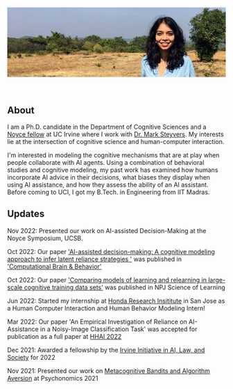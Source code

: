 <br>
<p><img src="image.jpg" /></p>

<br>

## About

I am a Ph.D. candidate in the Department of Cognitive Sciences and a [Noyce fellow](https://ucinoyce.org/) at UC Irvine where I work with [Dr. Mark Steyvers](https://steyvers.socsci.uci.edu/). My interests lie at the intersection of cognitive science and human-computer interaction.

I'm interested in modeling the cognitive mechanisms that are at play when people collaborate with AI agents. Using a combination of behavioral studies and cognitive modeling, my past work has examined how humans incorporate AI advice in their decisions, what biases they display when using AI assistance, and how they assess the ability of an AI assistant. Before coming to UCI, I got my B.Tech. in Engineering from IIT Madras.


## Updates

Nov 2022: Presented our work on AI-assisted Decision-Making at the Noyce Symposium, UCSB. 

Oct 2022: Our paper ['AI-assisted decision-making: A cognitive modeling approach to infer latent reliance strategies
'](https://link.springer.com/article/10.1007/s42113-022-00157-y) was published in ['Computational Brain & Behavior'](https://www.springer.com/journal/42113)

Oct 2022: Our paper ['Comparing models of learning and relearning in large-scale cognitive training data sets'](https://www.nature.com/articles/s41539-022-00142-x) was published in NPJ Science of Learning

Jun 2022: Started my internship at [Honda Research Insititute](https://usa.honda-ri.com/) in San Jose as a Human Computer Interaction and Human Behavior Modeling Intern!

Mar 2022: Our paper 'An Empirical Investigation of Reliance on AI-Assistance in a Noisy-Image Classification Task' was accepted for publication as a full paper at [HHAI 2022](https://www.hhai-conference.org/)

Dec 2021:  Awarded a fellowship by the [Irvine Initiative in AI, Law, and Society](https://ucinoyce.org/) for 2022

Nov 2021:  Presented our work on [Metacognitive Bandits and Algorithm Aversion](https://escholarship.org/content/qt7xc470dt/qt7xc470dt.pdf) at Psychonomics 2021

<br>
<br>
